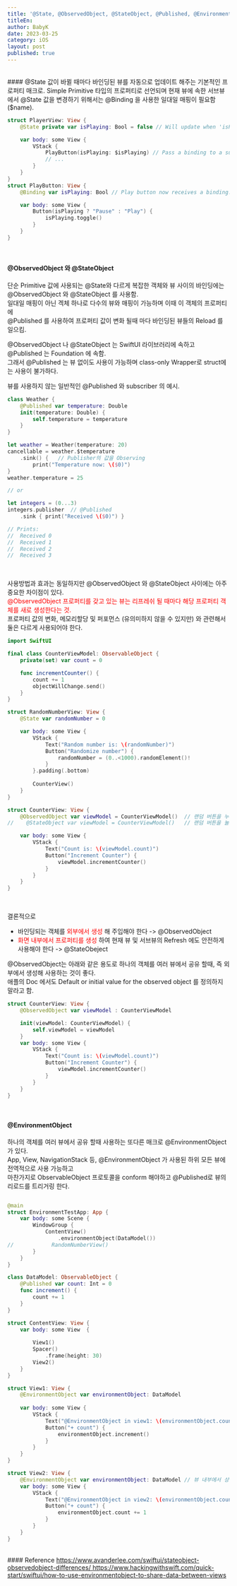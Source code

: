 ```yaml
---
title: '@State, @ObservedObject, @StateObject, @Published, @EnvironmentObject 정리'
titleEn:
author: BabyK
date: 2023-03-25
category: iOS
layout: post
published: true
---
```

<br>
#### @State  
값이 바뀔 때마다 바인딩된 뷰를 자동으로 업데이트 해주는 기본적인 프로퍼티 매크로.  
Simple Primitive 타입의 프로퍼티로 선언되며 현재 뷰에 속한 서브뷰에서 @State 값을 변경하기 위해서는  
@Binding 을 사용한 일대일 매핑이 필요함 ($name).  


```swift
struct PlayerView: View {
    @State private var isPlaying: Bool = false // Will update when 'isPlaying' changes.

    var body: some View {
        VStack {
            PlayButton(isPlaying: $isPlaying) // Pass a binding to a subView
            // ...
        }
    }
} 
struct PlayButton: View {
    @Binding var isPlaying: Bool // Play button now receives a binding.

    var body: some View {
        Button(isPlaying ? "Pause" : "Play") {
            isPlaying.toggle()
        }
    }
}
```
<br>

#### @ObservedObject 와 @StateObject  
단순 Primitive 값에 사용되는 @State와 다르게 복잡한 객체와 뷰 사이의 바인딩에는      
@ObservedObject 와  @StateObject 를 사용함.  
일대일 매핑이 아닌 겍체 하나로 다수의 뷰와 매핑이 가능하며 이때 이 객체의 프로퍼티에    
@Published 를 사용하여 프로퍼티 값이 변화 될때 마다 바인딩된 뷰들의 Reload 를 일으킴.  

@ObservedObject 나 @StateObject 는 SwiftUI 라이브러리에 속하고 @Published 는 Foundation 에 속함.  
그래서 @Published 는 뷰 없이도 사용이 가능하며 class-only Wrapper로 struct에는 사용이 불가하다.  

뷰를 사용하지 않는 일반적인 @Published 와 subscriber 의 예시.  
```swift
class Weather {
	@Published var temperature: Double
    init(temperature: Double) {
    	self.temperature = temperature
    }
}

let weather = Weather(temperature: 20)
cancellable = weather.$temperature
	.sink() {   // Publisher의 값을 Observing
    	print("Temperature now: \($0)")
}
weather.temperature = 25

// or

let integers = (0...3)
integers.publisher  // @Published
    .sink { print("Received \($0)") }

// Prints:
//  Received 0
//  Received 1
//  Received 2
//  Received 3
```
<br>

사용방법과 효과는 동일하지만 @ObservedObject 와 @StateObject 사이에는 아주 중요한 차이점이 있다.  
<span style="color:red"> @ObservedObject 프로퍼티를 갖고 있는 뷰는 리프레쉬 될 때마다 해당 프로퍼티 객체를 새로 생성한다는 것. </span>  
프로퍼티 값의 변화, 메모리할당 및 퍼포먼스 (유의미하지 않을 수 있지만) 와 관련해서 둘은 다르게 사용되어야 한다.  

```swift
import SwiftUI

final class CounterViewModel: ObservableObject {
    private(set) var count = 0

    func incrementCounter() {
        count += 1
        objectWillChange.send()
    }
}

struct RandomNumberView: View {
    @State var randomNumber = 0

    var body: some View {
        VStack {
            Text("Random number is: \(randomNumber)")
            Button("Randomize number") {
                randomNumber = (0..<1000).randomElement()!
            }
        }.padding(.bottom)
        
        CounterView()
    }
}

struct CounterView: View {
    @ObservedObject var viewModel = CounterViewModel()  // 랜덤 버튼을 누를때마다 count 값이 초기화 됨.
//    @StateObject var viewModel = CounterViewModel()   // 랜덤 버튼을 눌러도 count 값은 변화 없음.

    var body: some View {
        VStack {
            Text("Count is: \(viewModel.count)")
            Button("Increment Counter") {
                viewModel.incrementCounter()
            }
        }
    }
}

```
<br>

결론적으로  
- 바인딩되는 객체를 <span style="color:red">외부에서 생성 </span>해 주입해야 한다 -> @ObservedObject
- <span style="color:red"> 화면 내부에서 프로퍼티를 생성 </span>하여 현재 뷰 및 서브뷰의 Refresh 에도 안전하게 사용해야 한다 -> @StateObeject  

@ObservedObject는 아래와 같은 용도로 하나의 객체를 여러 뷰에서 공유 할때, 즉 외부에서 생성해 사용하는 것이 좋다.  
애플의 Doc 에서도 Default or initial value for the observed object 를 정의하지 말라고 함.  

```swift
struct CounterView: View {
    @ObservedObject var viewModel : CounterViewModel

    init(viewModel: CounterViewModel) {
        self.viewModel = viewModel
    }
    var body: some View {
        VStack {
            Text("Count is: \(viewModel.count)")
            Button("Increment Counter") {
                viewModel.incrementCounter()
            }
        }
    }
}
```
<br>

#### @EnvironmentObject
하나의 객체를 여러 뷰에서 공유 할때 사용하는 또다른 매크로 @EnvironmentObject가 있다.   
App, View, NavigationStack 등, @EnvironmentObject 가 사용된 하위 모든 뷰에 전역적으로 사용 가능하고  
마찬가지로 ObservableObject 프로토콜을 conform 해야하고 @Published로 뷰의 리로드를 트리거링 한다.  
```swift

@main
struct EnvironmentTestApp: App {
    var body: some Scene {
        WindowGroup {
            ContentView()
                .environmentObject(DataModel())
//            RandomNumberView()
        }
    }
}

class DataModel: ObservableObject {
    @Published var count: Int = 0
    func increment() {
        count += 1
    }
}

struct ContentView: View {
    var body: some View  {
        
        View1()
        Spacer()
            .frame(height: 30)
        View2()
    }
}

struct View1: View {
    @EnvironmentObject var environmentObject: DataModel
    
    var body: some View {
        VStack {
            Text("@EnvironmentObject in view1: \(environmentObject.count)")
            Button("+ count") {
                environmentObject.increment()
            }
        }
    }
}

struct View2: View {
    @EnvironmentObject var environmentObject: DataModel // 뷰 내부에서 상태를 관리하는 뷰
    var body: some View {
        VStack {
            Text("@EnvironmentObject in view2: \(environmentObject.count)")
            Button("+ count") {
                environmentObject.count += 1
            }
        }
    }
}
```
<br>
#### Reference
<a href="https://www.avanderlee.com/swiftui/stateobject-observedobject-differences/" target="_blank">https://www.avanderlee.com/swiftui/stateobject-observedobject-differences/ </a>
<a href="https://www.hackingwithswift.com/quick-start/swiftui/how-to-use-environmentobject-to-share-data-between-views" target="_blank">https://www.hackingwithswift.com/quick-start/swiftui/how-to-use-environmentobject-to-share-data-between-views</a>